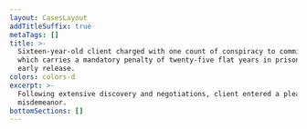 ```yaml
---
layout: CasesLayout
addTitleSuffix: true
metaTags: []
title: >-
  Sixteen-year-old client charged with one count of conspiracy to commit murder
  which carries a mandatory penalty of twenty-five flat years in prison with no
  early release.
colors: colors-d
excerpt: >-
  Following extensive discovery and negotiations, client entered a plea to a
  misdemeanor.
bottomSections: []
---
```

